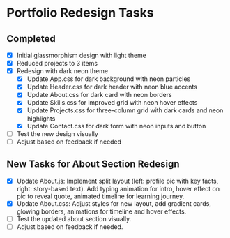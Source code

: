 # Portfolio Redesign Tasks

## Completed

- [x] Initial glassmorphism design with light theme
- [x] Reduced projects to 3 items
- [x] Redesign with dark neon theme
  - [x] Update App.css for dark background with neon particles
  - [x] Update Header.css for dark header with neon blue accents
  - [x] Update About.css for dark card with neon borders
  - [x] Update Skills.css for improved grid with neon hover effects
  - [x] Update Projects.css for three-column grid with dark cards and neon highlights
  - [x] Update Contact.css for dark form with neon inputs and button
- [ ] Test the new design visually
- [ ] Adjust based on feedback if needed

## New Tasks for About Section Redesign

- [x] Update About.js: Implement split layout (left: profile pic with key facts, right: story-based text). Add typing animation for intro, hover effect on pic to reveal quote, animated timeline for learning journey.
- [x] Update About.css: Adjust styles for new layout, add gradient cards, glowing borders, animations for timeline and hover effects.
- [ ] Test the updated about section visually.
- [ ] Adjust based on feedback if needed.
